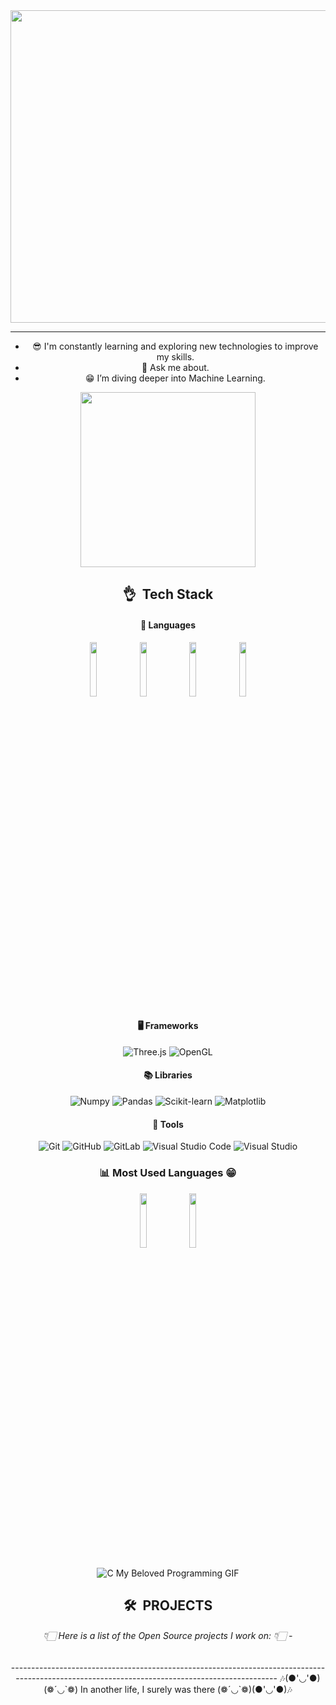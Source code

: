 

<div align="center">
<a href='https://postimg.cc/Y4XMSZm2' target='_blank'><img height=500 width=2800 src="https://i.postimg.cc/PxHxSkXD/cabri.png"></a>

---

- 😎 I'm constantly learning and exploring new technologies to improve my skills.
- 🤗 Ask me about.
- 😁 I’m diving deeper into Machine Learning.
<div align="center"> 
   <img src="https://media2.giphy.com/media/v1.Y2lkPTc5MGI3NjExM2c2bmt4MzI5eW9kemdpbHY5MXh1cWx0d3V6bDd4b2g0dGs3emJjYiZlcD12MV9pbnRlcm5hbF9naWZfYnlfaWQmY3Q9Zw/IhO6ksgdk31JxbbFLA/giphy.gif" width="280"> 
</div>

## 👌 &nbsp;Tech Stack

#### 🔧 Languages
  <code><img width="15%" src="https://www.vectorlogo.zone/logos/javascript/javascript-ar21.svg"></code>
  <code><img width="15%" src="https://www.vectorlogo.zone/logos/isocpp/isocpp-ar21.svg"></code>
  <code><img width="15%" src="https://www.vectorlogo.zone/logos/typescriptlang/typescriptlang-ar21.svg"></code>
  <code><img width="15%" src="https://www.vectorlogo.zone/logos/python/python-ar21.svg"></code>

#### 🖥️ Frameworks
![Three.js](https://img.shields.io/badge/Three.js-%23000000.svg?style=for-the-badge&logo=three.js&logoColor=white)
![OpenGL](https://img.shields.io/badge/OpenGL-%23FFFFFF.svg?style=for-the-badge&logo=opengl)


#### 📚 Libraries

![Numpy](https://img.shields.io/badge/NumPy-%23013243.svg?style=for-the-badge&logo=numpy&logoColor=white)
![Pandas](https://img.shields.io/badge/Pandas-%23150458.svg?style=for-the-badge&logo=pandas&logoColor=white)
![Scikit-learn](https://img.shields.io/badge/scikit--learn-%23F7931E.svg?style=for-the-badge&logo=scikit-learn&logoColor=white)
![Matplotlib](https://img.shields.io/badge/Matplotlib-%23E20000.svg?style=for-the-badge&logo=matplotlib&logoColor=white)

#### 🔧 Tools

![Git](https://img.shields.io/badge/git-%23F05033.svg?style=for-the-badge&logo=git&logoColor=white)
![GitHub](https://img.shields.io/badge/github-%23121011.svg?style=for-the-badge&logo=github&logoColor=white)
![GitLab](https://img.shields.io/badge/gitlab-%23121011.svg?style=for-the-badge&logo=gitlab&logoColor=yello)
![Visual Studio Code](https://img.shields.io/badge/Visual%20Studio%20Code-0078d7.svg?style=for-the-badge&logo=visual-studio-code&logoColor=white)
![Visual Studio](https://img.shields.io/badge/Visual%20Studio-5C2D91.svg?style=for-the-badge&logo=visual-studio&logoColor=white)

### 📊 Most Used Languages 😁

 <div align=center>
  
<code><img width="15%" src="https://www.vectorlogo.zone/logos/python/python-ar21.svg"></code>
<code><img width="15%" src="https://www.vectorlogo.zone/logos/isocpp/isocpp-ar21.svg"></code>
</div>
 <img src="https://media1.tenor.com/m/28R9k1dKpBUAAAAC/c-my-beloved-my-beloved.gif" alt="C My Beloved Programming GIF">

 ## 🛠 &nbsp;PROJECTS
<h6 align="center">👇🏻 Here is a list of the Open Source projects I work on: 👇🏻
-
</h6>

 <div align=center>
 -----------------------------------------------------------------------------------------------------------------------------------------------
 🎶(●'◡'●)(❁´◡`❁) In another life, I surely was there (❁´◡`❁)(●'◡'●)🎶
 </div>
